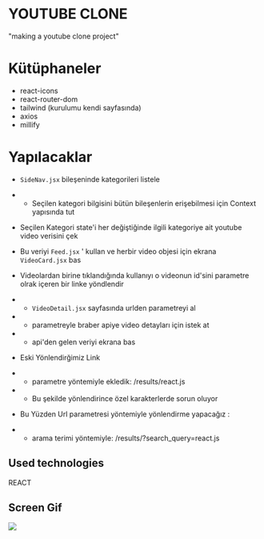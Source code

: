 
<h1> YOUTUBE CLONE </h1>

"making a youtube clone project"

# Kütüphaneler

- react-icons
- react-router-dom
- tailwind (kurulumu kendi sayfasında)
- axios
- millify

# Yapılacaklar

- `SideNav.jsx` bileşeninde kategorileri listele
- - Seçilen kategori bilgisini bütün bileşenlerin erişebilmesi için Context yapısında tut

- Seçilen Kategori state'i her değiştiğinde ilgili kategoriye ait youtube video verisini çek
- Bu veriyi `Feed.jsx` ' kullan ve herbir video objesi için ekrana `VideoCard.jsx` bas

- Videolardan birine tıklandığında kullanıyı o videonun id'sini parametre olrak içeren bir linke yöndlendir
- - `VideoDetail.jsx` sayfasında urlden parametreyi al
- - parametreyle braber apiye video detayları için istek at
- - api'den gelen veriyi ekrana bas

- Eski Yönlendirğimiz Link
- - parametre yöntemiyle ekledik:
    /results/react.js
- - Bu şekilde yönlendirince özel karakterlerde sorun oluyor

- Bu Yüzden Url parametresi yöntemiyle yönlendirme yapacağız :
- - arama terimi yöntemiyle:
    /results/?search_query=react.js


<h2> Used technologies </h2>

REACT

<h2> Screen Gif </h2>

![](ekran.gif)